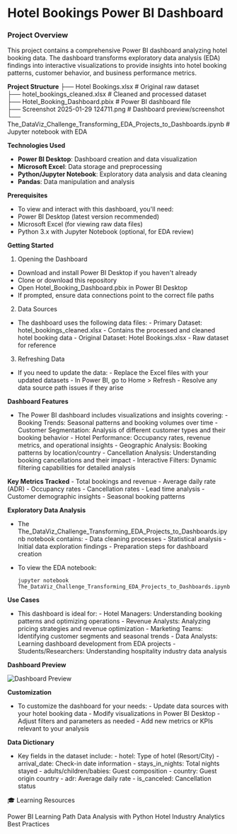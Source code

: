 # Hotel Bookings Power BI Dashboard
### Project Overview

This project contains a comprehensive Power BI dashboard analyzing hotel booking data.
The dashboard transforms exploratory data analysis (EDA) findings into interactive visualizations to
provide insights into hotel booking patterns, customer behavior, and business performance metrics.

__Project Structure__
├── Hotel Bookings.xlsx                    # Original raw dataset    
├── hotel_bookings_cleaned.xlsx           # Cleaned and processed dataset    
├── Hotel_Booking_Dashboard.pbix          # Power BI dashboard file      
├── Screenshot 2025-01-29 124711.png      # Dashboard preview/screenshot    
└── The_DataViz_Challenge_Transforming_EDA_Projects_to_Dashboards.ipynb  # Jupyter notebook with EDA    

__Technologies Used__
- **Power BI Desktop**: Dashboard creation and data visualization    
- **Microsoft Excel**: Data storage and preprocessing      
- **Python/Jupyter Notebook**: Exploratory data analysis and data cleaning    
- **Pandas**: Data manipulation and analysis      

__Prerequisites__
- To view and interact with this dashboard, you'll need:
- Power BI Desktop (latest version recommended)
- Microsoft Excel (for viewing raw data files)
- Python 3.x with Jupyter Notebook (optional, for EDA review)

__Getting Started__
1. Opening the Dashboard   
- Download and install Power BI Desktop if you haven't already
- Clone or download this repository
- Open Hotel_Booking_Dashboard.pbix in Power BI Desktop
- If prompted, ensure data connections point to the correct file paths

2. Data Sources
- The dashboard uses the following data files:
      - Primary Dataset: hotel_bookings_cleaned.xlsx - Contains the processed and cleaned hotel booking data
      - Original Dataset: Hotel Bookings.xlsx - Raw dataset for reference

3. Refreshing Data
- If you need to update the data:
      - Replace the Excel files with your updated datasets
      - In Power BI, go to Home > Refresh
      - Resolve any data source path issues if they arise

__Dashboard Features__
- The Power BI dashboard includes visualizations and insights covering:
       - Booking Trends: Seasonal patterns and booking volumes over time
       - Customer Segmentation: Analysis of different customer types and their booking behavior
       - Hotel Performance: Occupancy rates, revenue metrics, and operational insights
       - Geographic Analysis: Booking patterns by location/country
       - Cancellation Analysis: Understanding booking cancellations and their impact
       - Interactive Filters: Dynamic filtering capabilities for detailed analysis

__Key Metrics Tracked__
       - Total bookings and revenue
       - Average daily rate (ADR)
       - Occupancy rates
       - Cancellation rates
       - Lead time analysis
       - Customer demographic insights
       - Seasonal booking patterns

__Exploratory Data Analysis__
- The The_DataViz_Challenge_Transforming_EDA_Projects_to_Dashboards.ipynb notebook contains:
       - Data cleaning processes
       - Statistical analysis
       - Initial data exploration findings
       - Preparation steps for dashboard creation
- To view the EDA notebook:

      jupyter notebook The_DataViz_Challenge_Transforming_EDA_Projects_to_Dashboards.ipynb

__Use Cases__
- This dashboard is ideal for:
       - Hotel Managers: Understanding booking patterns and optimizing operations
        - Revenue Analysts: Analyzing pricing strategies and revenue optimization
        - Marketing Teams: Identifying customer segments and seasonal trends
        - Data Analysts: Learning dashboard development from EDA projects
        - Students/Researchers: Understanding hospitality industry data analysis

__Dashboard Preview__

![Dashboard Preview](https://github.com/RaviSharma1901/Module-4/End%20Assessment/Screenshot%202025-01-29%20124711.png)

__Customization__

- To customize the dashboard for your needs:
        - Update data sources with your hotel booking data
        - Modify visualizations in Power BI Desktop
        - Adjust filters and parameters as needed
        - Add new metrics or KPIs relevant to your analysis

__Data Dictionary__
- Key fields in the dataset include:
        - hotel: Type of hotel (Resort/City)
        - arrival_date: Check-in date information
        - stays_in_nights: Total nights stayed
        - adults/children/babies: Guest composition
        - country: Guest origin country
        - adr: Average daily rate
        - is_canceled: Cancellation status


🎓 Learning Resources

Power BI Learning Path
Data Analysis with Python
Hotel Industry Analytics Best Practices
